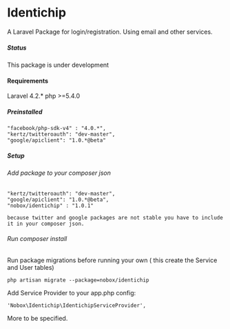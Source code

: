 Identichip
==========

A Laravel Package for login/registration. Using email and other services.


##### Status

This package is under development

#### Requirements
Laravel 4.2.*
php >=5.4.0

##### Preinstalled
    "facebook/php-sdk-v4" : "4.0.*",
    "kertz/twitteroauth": "dev-master",
    "google/apiclient": "1.0.*@beta"


##### Setup

###### Add package to your composer json
    "kertz/twitteroauth": "dev-master",
    "google/apiclient": "1.0.*@beta",
    "nobox/identichip" : "1.0.1"

``because twitter and google packages are not stable you have to include it
in your composer json. ``

###### Run composer install

Run package migrations before running your own 
( this create the Service and User tables)

```php artisan migrate --package=nobox/identichip```

Add Service Provider to your app.php config:

``` 'Nobox\Identichip\IdentichipServiceProvider', ```

More to be specified.
